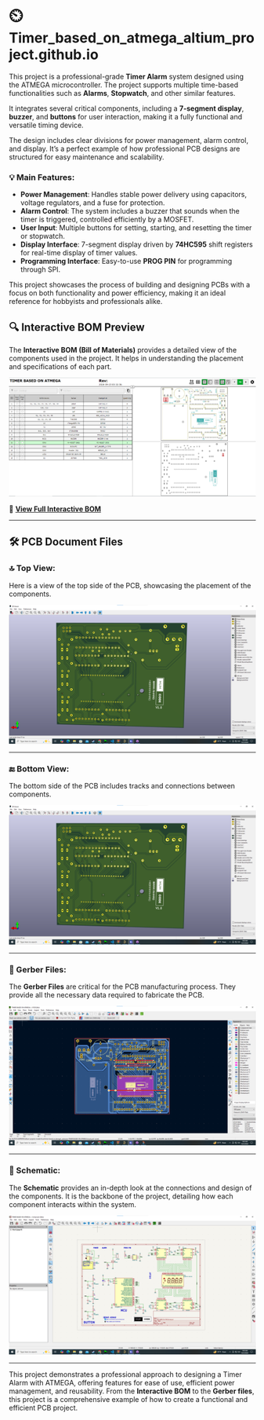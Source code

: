 # ⏲️ Timer_based_on_atmega_altium_project.github.io

This project is a professional-grade **Timer Alarm** system designed using the ATMEGA microcontroller. The project supports multiple time-based functionalities such as **Alarms**, **Stopwatch**, and other similar features. 

It integrates several critical components, including a **7-segment display**, **buzzer**, and **buttons** for user interaction, making it a fully functional and versatile timing device.

The design includes clear divisions for power management, alarm control, and display. It’s a perfect example of how professional PCB designs are structured for easy maintenance and scalability.

### 💡 **Main Features:**
- **Power Management**: Handles stable power delivery using capacitors, voltage regulators, and a fuse for protection.
- **Alarm Control**: The system includes a buzzer that sounds when the timer is triggered, controlled efficiently by a MOSFET.
- **User Input**: Multiple buttons for setting, starting, and resetting the timer or stopwatch.
- **Display Interface**: 7-segment display driven by **74HC595** shift registers for real-time display of timer values.
- **Programming Interface**: Easy-to-use **PROG PIN** for programming through SPI.

This project showcases the process of building and designing PCBs with a focus on both functionality and power efficiency, making it an ideal reference for hobbyists and professionals alike.

## 🔍 Interactive BOM Preview
The **Interactive BOM (Bill of Materials)** provides a detailed view of the components used in the project. It helps in understanding the placement and specifications of each part.

![iBOM Preview](./ibom_screenshot.png)

🔗 [**View Full Interactive BOM**](https://hiibrarahmad.github.io/Timer_based_on_atmega_altium_project.github.io/ibom.html)

---

## 🛠️ PCB Document Files

### 🔝 Top View:
Here is a view of the top side of the PCB, showcasing the placement of the components.

![Top View](https://github.com/hiibrarahmad/Timer_based_on_atmega_altium_project.github.io/blob/main/PCB%20Documents/Screenshot%202024-09-23%20014904.png)

---

### 🔚 Bottom View:
The bottom side of the PCB includes tracks and connections between components.

![Bottom View](https://github.com/hiibrarahmad/Timer_based_on_atmega_altium_project.github.io/blob/main/PCB%20Documents/Screenshot%202024-09-23%20014904.png)

---

### 📁 Gerber Files:
The **Gerber Files** are critical for the PCB manufacturing process. They provide all the necessary data required to fabricate the PCB.

![Gerber Files](https://github.com/hiibrarahmad/Timer_based_on_atmega_altium_project.github.io/blob/main/PCB%20Documents/Screenshot%202024-09-23%20014920.png)

---

### 📜 Schematic:
The **Schematic** provides an in-depth look at the connections and design of the components. It is the backbone of the project, detailing how each component interacts within the system.

![Schematic](https://github.com/hiibrarahmad/Timer_based_on_atmega_altium_project.github.io/blob/main/PCB%20Documents/Screenshot%202024-09-23%20014955.png)

---

This project demonstrates a professional approach to designing a Timer Alarm with ATMEGA, offering features for ease of use, efficient power management, and reusability. From the **Interactive BOM** to the **Gerber files**, this project is a comprehensive example of how to create a functional and efficient PCB project.
